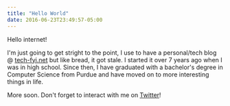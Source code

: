 ```yaml
---
title: "Hello World"
date: 2016-06-23T23:49:57-05:00
---
```


Hello internet!

I'm just going to get stright to the point, I use to have a personal/tech blog @ [tech-fyi.net](http://tech-fyi.net) but like bread, it got stale. I started it over 7 years ago when I was in high school. Since then, I have graduated with a bachelor's degree in Computer Science from Purdue and have moved on to more interesting things in life.

More soon. Don't forget to interact with me on [Twitter](http://twitter.com/Ryanb58)!
